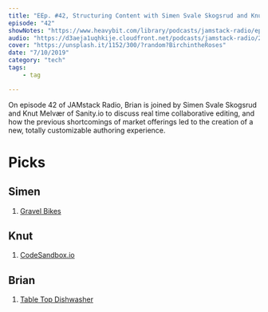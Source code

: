 ```yaml
---
title: "EEp. #42, Structuring Content with Simen Svale Skogsrud and Knut Melvær of Sanity.io"
episode: "42"
showNotes: "https://www.heavybit.com/library/podcasts/jamstack-radio/ep-42-structuring-content-with-simen-svale-skogsrud-and-knut-melvaer-of-sanity-io/"
audio: "https://d3aeja1uqhkije.cloudfront.net/podcasts/jamstack-radio/20190509-jamstack-radio-042.mp3"
cover: "https://unsplash.it/1152/300/?random?BirchintheRoses"
date: "7/10/2019"
category: "tech"
tags:
    - tag

---
```


On episode 42 of JAMstack Radio, Brian is joined by Simen Svale Skogsrud and Knut Melvær of Sanity.io to discuss real time collaborative editing, and how the previous shortcomings of market offerings led to the creation of a new, totally customizable authoring experience.


# Picks

## Simen

1. [Gravel Bikes](https://www.outsideonline.com/2395568/gravel-bike-vs-roadie)

## Knut

1. [CodeSandbox.io](https://codesandbox.io/dashboard)

## Brian

1. [Table Top Dishwasher](https://www.amazon.com/Model-Danby-DDW621WDB-Countertop-Dishwasher/dp/B01I6MHNQC/ref=sr_1_5?keywords=tabletop+dishwasher&qid=1564877257&s=gateway&sr=8-5)

